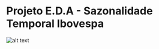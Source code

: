 # Projeto E.D.A - Sazonalidade Temporal Ibovespa


![alt text](https://github.com/bpriantti/projetoEDA_sazonalidade_temporal_ibovespa/blob/main/images/adj_close_ibov.png?raw=true)
